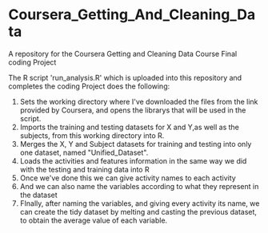 # Coursera_Getting_And_Cleaning_Data
A repository for the Coursera Getting and Cleaning Data Course Final coding Project

The R script 'run_analysis.R' which is uploaded into this repository and completes the coding Project does the following:

1. Sets the working directory where I've downloaded the files from the link provided by Coursera, and opens the librarys that will be used in the script.
2. Imports the training and testing datasets for X and Y,as well as the subjects, from this working directory into R.
3. Merges the X, Y and Subject datasets for training and testing into only one dataset, named "Unified_Dataset".
4. Loads the activities and features information in the same way we did with the testing and training data into R
5. Once we've done this we can give activity names to each activity
6. And we can also name the variables according to what they represent in the dataset
7. FInally, after naming the variables, and giving every activity its name, we can create the tidy dataset by melting and casting the previous dataset, to obtain the average value of each variable.
